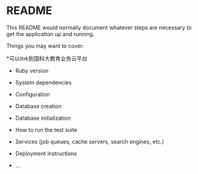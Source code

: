 # README

This README would normally document whatever steps are necessary to get the
application up and running.

Things you may want to cover:

*可以link到国科大教育业务云平台

* Ruby version

* System dependencies

* Configuration

* Database creation

* Database initialization

* How to run the test suite

* Services (job queues, cache servers, search engines, etc.)

* Deployment instructions

* ...
